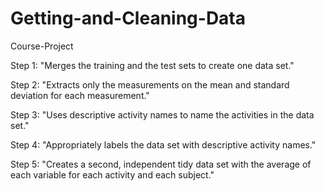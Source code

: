 Getting-and-Cleaning-Data
=========================


Course-Project

Step 1: "Merges the training and the test sets to create one data set."

Step 2: "Extracts only the measurements on the mean and standard deviation for each measurement."

Step 3: "Uses descriptive activity names to name the activities in the data set."

Step 4: "Appropriately labels the data set with descriptive activity names."

Step 5: "Creates a second, independent tidy data set with the average of each variable for each activity and each subject."
